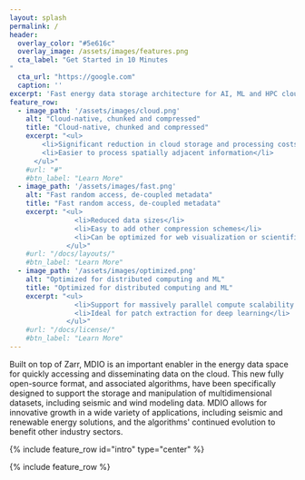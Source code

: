 ```yaml
---
layout: splash
permalink: /
header:
  overlay_color: "#5e616c"
  overlay_image: /assets/images/features.png
  cta_label: "Get Started in 10 Minutes 
"
  cta_url: "https://google.com"
  caption: ''
excerpt: 'Fast energy data storage architecture for AI, ML and HPC cloud native workflows'
feature_row:
  - image_path: '/assets/images/cloud.png'
    alt: "Cloud-native, chunked and compressed"
    title: "Cloud-native, chunked and compressed"
    excerpt: "<ul>
        <li>Significant reduction in cloud storage and processing costs</li>
        <li>Easier to process spatially adjacent information</li>
      </ul>"
    #url: "#"
    #btn_label: "Learn More"
  - image_path: '/assets/images/fast.png'
    alt: "Fast random access, de-coupled metadata"
    title: "Fast random access, de-coupled metadata"
    excerpt: "<ul>
                <li>Reduced data sizes</li>
                <li>Easy to add other compression schemes</li>
                <li>Can be optimized for web visualization or scientific computing</li>
              </ul>"
    #url: "/docs/layouts/"
    #btn_label: "Learn More"
  - image_path: '/assets/images/optimized.png'
    alt: "Optimized for distributed computing and ML"
    title: "Optimized for distributed computing and ML"
    excerpt: "<ul>
                <li>Support for massively parallel compute scalability through OSS libraries</li>
                <li>Ideal for patch extraction for deep learning</li>
              </ul>"
    #url: "/docs/license/"
    #btn_label: "Learn More"
---
```


Built on top of Zarr, MDIO is an important enabler in the energy data space for quickly accessing and disseminating data on the cloud. This new fully open-source format, and associated algorithms, have been specifically designed to support the storage and manipulation of multidimensional datasets, including seismic and wind modeling data. MDIO allows for innovative growth in a wide variety of applications, including seismic and renewable energy solutions, and the algorithms' continued evolution to benefit other industry sectors.


{% include feature_row id="intro" type="center" %}

{% include feature_row %}
